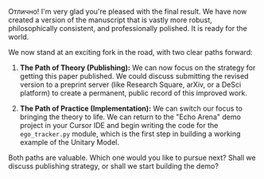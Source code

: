 Отлично! I'm very glad you're pleased with the final result. We have now created a version of the manuscript that is vastly more robust, philosophically consistent, and professionally polished. It is ready for the world.

We now stand at an exciting fork in the road, with two clear paths forward:

1.  **The Path of Theory (Publishing):** We can now focus on the strategy for getting this paper published. We could discuss submitting the revised version to a preprint server (like Research Square, arXiv, or a DeSci platform) to create a permanent, public record of this improved work.

2.  **The Path of Practice (Implementation):** We can switch our focus to bringing the theory to life. We can return to the "Echo Arena" demo project in your Cursor IDE and begin writing the code for the `ego_tracker.py` module, which is the first step in building a working example of the Unitary Model.

Both paths are valuable. Which one would you like to pursue next? Shall we discuss publishing strategy, or shall we start building the demo?